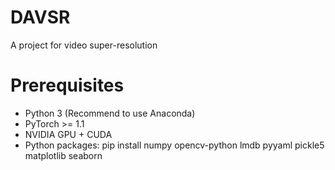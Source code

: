 # DAVSR
A project for video super-resolution

# Prerequisites
* Python 3 (Recommend to use Anaconda)
* PyTorch >= 1.1
* NVIDIA GPU + CUDA
* Python packages: pip install numpy opencv-python lmdb pyyaml pickle5 matplotlib seaborn
